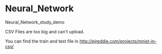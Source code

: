 # Neural_Network
Neural_Network_study_demo

CSV Files are too big and can't upload.

You can find the train and test file in http://pjreddie.com/projects/mnist-in-csv/ 